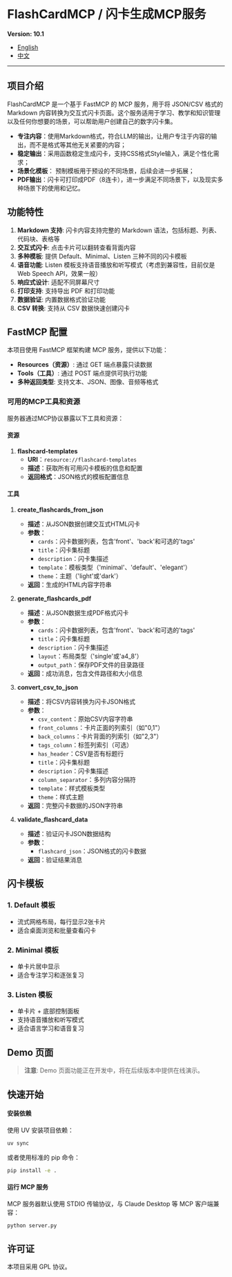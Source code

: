 # FlashCardMCP / 闪卡生成MCP服务

**Version: 10.1**

- [English](README_en.md)
- [中文](README_zh.md)

---

## 项目介绍

FlashCardMCP 是一个基于 FastMCP 的 MCP 服务，用于将 JSON/CSV 格式的 Markdown 内容转换为交互式闪卡页面。这个服务适用于学习、教学和知识管理以及任何你想要的场景，可以帮助用户创建自己的数字闪卡集。
- **专注内容**：使用Markdown格式，符合LLM的输出，让用户专注于内容的输出，而不是格式等其他无关紧要的内容；
- **稳定输出**：采用函数稳定生成闪卡，支持CSS格式Style输入，满足个性化需求；
- **场景化模板**： 预制模板用于预设的不同场景，后续会进一步拓展；
- **PDF输出**：闪卡可打印成PDF（8连卡），进一步满足不同场景下，以及现实多种场景下的使用和记忆。

## 功能特性

1. **Markdown 支持**: 闪卡内容支持完整的 Markdown 语法，包括标题、列表、代码块、表格等
2. **交互式闪卡**: 点击卡片可以翻转查看背面内容
3. **多种模板**: 提供 Default、Minimal、Listen 三种不同的闪卡模板
4. **语音功能**: Listen 模板支持语音播放和听写模式（考虑到兼容性，目前仅是Web Speech API，效果一般）
5. **响应式设计**: 适配不同屏幕尺寸
6. **打印支持**: 支持导出 PDF 和打印功能
7. **数据验证**: 内置数据格式验证功能
8. **CSV 转换**: 支持从 CSV 数据快速创建闪卡

## FastMCP 配置

本项目使用 FastMCP 框架构建 MCP 服务，提供以下功能：

- **Resources（资源）**: 通过 GET 端点暴露只读数据
- **Tools（工具）**: 通过 POST 端点提供可执行功能
- **多种返回类型**: 支持文本、JSON、图像、音频等格式

### 可用的MCP工具和资源

服务器通过MCP协议暴露以下工具和资源：

#### 资源

1. **flashcard-templates**
   - **URI**：`resource://flashcard-templates`
   - **描述**：获取所有可用闪卡模板的信息和配置
   - **返回格式**：JSON格式的模板配置信息

#### 工具

1. **create_flashcards_from_json**
   - **描述**：从JSON数据创建交互式HTML闪卡
   - **参数**：
     - `cards`：闪卡数据列表，包含'front'、'back'和可选的'tags'
     - `title`：闪卡集标题
     - `description`：闪卡集描述
     - `template`：模板类型（'minimal'、'default'、'elegant'）
     - `theme`：主题（'light'或'dark'）
   - **返回**：生成的HTML内容字符串

2. **generate_flashcards_pdf**
   - **描述**：从JSON数据生成PDF格式闪卡
   - **参数**：
     - `cards`：闪卡数据列表，包含'front'、'back'和可选的'tags'
     - `title`：闪卡集标题
     - `description`：闪卡集描述
     - `layout`：布局类型（'single'或'a4_8'）
     - `output_path`：保存PDF文件的目录路径
   - **返回**：成功消息，包含文件路径和大小信息

3. **convert_csv_to_json**
   - **描述**：将CSV内容转换为闪卡JSON格式
   - **参数**：
     - `csv_content`：原始CSV内容字符串
     - `front_columns`：卡片正面的列索引（如"0,1"）
     - `back_columns`：卡片背面的列索引（如"2,3"）
     - `tags_column`：标签列索引（可选）
     - `has_header`：CSV是否有标题行
     - `title`：闪卡集标题
     - `description`：闪卡集描述
     - `column_separator`：多列内容分隔符
     - `template`：样式模板类型
     - `theme`：样式主题
   - **返回**：完整闪卡数据的JSON字符串

4. **validate_flashcard_data**
   - **描述**：验证闪卡JSON数据结构
   - **参数**：
     - `flashcard_json`：JSON格式的闪卡数据
   - **返回**：验证结果消息

## 闪卡模板

### 1. Default 模板
- 流式网格布局，每行显示2张卡片
- 适合桌面浏览和批量查看闪卡

### 2. Minimal 模板
- 单卡片居中显示
- 适合专注学习和逐张复习

### 3. Listen 模板
- 单卡片 + 底部控制面板
- 支持语音播放和听写模式
- 适合语言学习和语音复习

## Demo 页面

> **注意**: Demo 页面功能正在开发中，将在后续版本中提供在线演示。

## 快速开始

#### 安装依赖

使用 UV 安装项目依赖：

```bash
uv sync
```

或者使用标准的 pip 命令：

```bash
pip install -e .
```

#### 运行 MCP 服务

MCP 服务器默认使用 STDIO 传输协议，与 Claude Desktop 等 MCP 客户端兼容：

```bash
python server.py
```

## 许可证

本项目采用 GPL 协议。